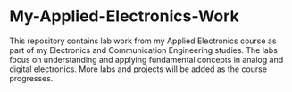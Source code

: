 # My-Applied-Electronics-Work
This repository contains lab work from my Applied Electronics course as part of my Electronics and Communication Engineering studies. The labs focus on understanding and applying fundamental concepts in analog and digital electronics. More labs and projects will be added as the course progresses.
